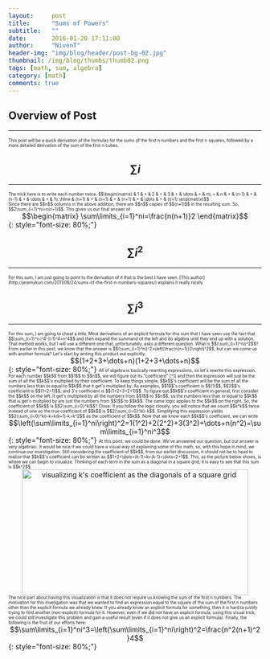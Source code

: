 ```yaml
---
layout:     post
title:      "Sums of Powers"
subtitle:   ""
date:       2016-01-20 17:11:00
author:     "NivenT"
header-img: "img/blog/header/post-bg-02.jpg"
thumbnail: /img/blog/thumbs/thumb02.png
tags: [math, sum, algebra]
category: [math]
comments: true
---
```


<script src="http://cdn.mathjax.org/mathjax/latest/MathJax.js?config=TeX-AMS-MML_HTMLorMML"></script>

<style>
#text {
    font-size: 60%;
 }
</style>

Overview of Post
---------------
---------------
<div id="text">
This post will be a quick derivation of the formulas for the sums of the first n numbers and the first n squares, followed by a more detailed derivation of the sum of the first n cubes.
</div>

$$\sum i$$
------------
-----------
<span id="text">
The trick here is to write each number twice.
$$\begin{matrix}
	    &   1   & + &   2   & + &   3   & + & \dots & + &   n\\
	  + &   n   & + & (n-1) & + & (n-1) & + & \dots & + &   1\\
	  \hline
	    & (n+1) & + & (n+1) & + & (n+1) & + & \dots & + & (n+1)
\end{matrix}$$<br>
Since there are $$n$$ columns in the above addition, there are $$n$$ copies of $$(n+1)$$ in the resulting sum. So, $$2\sum_{i=1}^ni=n(n+1)$$. This gives us our final answer of
</span>
<center>
$$\begin{matrix}
	\sum\limits_{i=1}^ni=\frac{n(n+1)}2
\end{matrix}$$
</center>
{: style="font-size: 80%;"}

$$\sum i^2$$
------------
------------
<span id="text">
For this sum, I am just going to point to the derivation of it that is the best I have seen. [This author](http://jeremykun.com/2011/06/24/sums-of-the-first-n-numbers-squares/) explains it really nicely.
</span>

$$\sum i^3$$
------------
------------
<span id="text">
For this sum, I am going to cheat a little. Most derivations of an explicit formula for this sum that I have seen use the fact that $$\sum_{i=1}^n i^4-(i-1)^4=n^4$$ and then expand the summand of the left and do algebra until they end up with a solution. That method works, but I will use a different one that, unfortunately, asks a different question.
</span>

<span id="text">
What is $$(\sum_{i=1}^ni)^2$$?
</span>

<span id="text">
From earlier in this post, we know that the answer is $$(\sum_{i=1}^ni)^2=\left[\frac{n(n+1)}2\right]^2$$, but can we come up with another formula? Let's start by writing this product out explicitly:
</span>
<center>$$(1+2+3+\dots+n)(1+2+3+\dots+n)$$</center>
{: style="font-size: 80%;"}
<span id="text">
All of algebra is basically rewriting expressions, so let's rewrite this expression. For each number $$k$$ from $$1$$ to $$n$$, we will figure out its "coefficient" [^1] and then the expression will just be the sum of all the $$k$$'s multiplied by their coefficient. To keep things simple, $$k$$'s coefficient will be the sum of all the numbers less than or equal to $$k$$ that it get's multiplied by. As examples, $$1$$'s coefficient is $$(1)$$, $$2$$'s coefficient is $$(1+2+1)$$, and 3's coefficient is $$(1+2+3+2+1)$$.
</span>

<span id="text">
To figure out $$k$$'s coefficient in general, first consider the $$k$$ on the left. It get's multiplied by all the numbers from $$1$$ to $$n$$, so the numbers less than or equal to $$k$$ that is get's multplied by are just the numbers from $$1$$ to $$k$$. The same logic applies to the $$k$$ on the right. So, the coefficient of $$k$$ is $$2\sum_{i=0}^ki$$? Close. If you follow the logic closely, you will notice that we count $$k*k$$ twice instead of one so the true coefficient of $$k$$ is $$2(\sum_{i=0}^ki)-k$$. Simplifying this expression yields $$2(\sum_{i=0}^ki)-k=k(k+1)-k=k^2$$ as the coefficient of $$k$$.
</span>

<span id="text">
Now that we know each $$k$$'s coefficient, we can write
</span>
<center>$$\left(\sum\limits_{i=1}^ni\right)^2=1(1^2)+2(2^2)+3(3^2)+\dots+n(n^2)=\sum\limits_{i=1}^ni^3$$</center>
{: style="font-size: 80%;"}

<span id="text">
At this point, we could be done. We've answered our question, but our answer is very algebraic. It would be nice if we could have a visual way of explaining some of this math, so, with this hope in mind, we continue our investigation. Still considering the coefficient of $$k$$, from our earlier discussion, it should not be to head to realize that $$k$$'s coefficient can be written as $$1+2+\dots+(k-1)+k+(k-1)+\dots+2+1$$. This, as the picture below shows, is where we can begin to visualize. Thinking of each term in the sum as a diagonal in a square grid, it is easy to see that this sum is $$k^2$$.
</span>

<center><img src="{{ site.baseurl }}/img/blog/sums-of-powers/img0.png"
			 title="visualizing k's coefficient as the diagonals of a square grid"
			 width ="450"
			 height="250"></center>

<span id="text">
The nice part about having this visualization is that it does not require us knowing the sum of the first n numbers. The motivation for this invetigation was that we wanted to find an expression equal to the square of the sum of the first n numbers other than the explicit formula we already knew. If you already know an explicit formula for something, then it is hard to justify trying to find another (non-explicit) formula for it. However, even if we did not have an explicit formula, using this visual trick, we could still investigate this problem and gain a useful result (even if it does not give us an explicit formula). Finally, the following is the fruit of our efforts here:
</span>

<center>$$\sum\limits_{i=1}^ni^3=\left(\sum\limits_{i=1}^ni\right)^2=\frac{n^2(n+1)^2}4$$</center>
{: style="font-size: 80%;"}

[^1]: Quotation marks because its coefficient could be many different things depending on how we choose to group the terms.
[^2]: without using much algebra or needing to know the sum of the first n numbers.